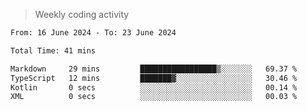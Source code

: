 > Weekly coding activity
<!--START_SECTION:waka-->

```txt
From: 16 June 2024 - To: 23 June 2024

Total Time: 41 mins

Markdown     29 mins         █████████████████▒░░░░░░░   69.37 %
TypeScript   12 mins         ███████▓░░░░░░░░░░░░░░░░░   30.46 %
Kotlin       0 secs          ░░░░░░░░░░░░░░░░░░░░░░░░░   00.14 %
XML          0 secs          ░░░░░░░░░░░░░░░░░░░░░░░░░   00.03 %
```

<!--END_SECTION:waka-->
